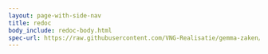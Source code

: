 ```yaml
---
layout: page-with-side-nav
title: redoc
body_include: redoc-body.html
spec-url: https://raw.githubusercontent.com/VNG-Realisatie/gemma-zaken/master/api-specificatie/ztc/1.2.x/openapi.yaml
---
```

<redoc spec-url='{{ page.spec-url}}'></redoc>
